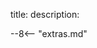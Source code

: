 title: 
description:




















<script type="text/javascript">
// read instructions for related links in ../snippets/extras.md
var relatedLinks = [];
</script>

--8<-- "extras.md"
